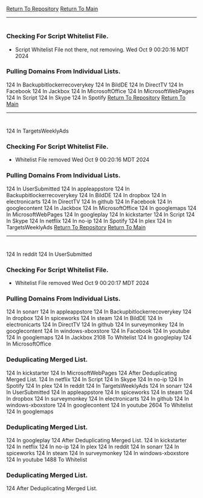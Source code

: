 [Return To Repository](https://github.com/DigitalWarrior/piholeparser/)
[Return To Main](https://github.com/DigitalWarrior/piholeparser/blob/master/RecentRunLogs/Mainlog.md)
____________________________________
# 
### Checking For Script Whitelist File.
* Script Whitelist File not there, not removing. Wed Oct  9 00:20:16 MDT 2024
### Pulling Domains From Individual Lists.
124 In Backupbitlockerrecoverykey
124 In BildDE
124 In DirectTV
124 In Facebook
124 In Jackbox
124 In MicrosoftOffice
124 In MicrosoftWebPages
124 In Script
124 In Skype
124 In Spotify
[Return To Repository](https://github.com/DigitalWarrior/piholeparser/)
[Return To Main](https://github.com/DigitalWarrior/piholeparser/blob/master/RecentRunLogs/Mainlog.md)
____________________________________
# 
124 In TargetsWeeklyAds
### Checking For Script Whitelist File.
* Whitelist File removed Wed Oct  9 00:20:16 MDT 2024
### Pulling Domains From Individual Lists.
124 In UserSubmitted
124 In appleappstore
124 In Backupbitlockerrecoverykey
124 In BildDE
124 In dropbox
124 In electronicarts
124 In DirectTV
124 In github
124 In Facebook
124 In googlecontent
124 In Jackbox
124 In MicrosoftOffice
124 In googlemaps
124 In MicrosoftWebPages
124 In googleplay
124 In kickstarter
124 In Script
124 In Skype
124 In netflix
124 In no-ip
124 In Spotify
124 In plex
124 In TargetsWeeklyAds
[Return To Repository](https://github.com/DigitalWarrior/piholeparser/)
[Return To Main](https://github.com/DigitalWarrior/piholeparser/blob/master/RecentRunLogs/Mainlog.md)
____________________________________
# 
124 In reddit
124 In UserSubmitted
### Checking For Script Whitelist File.
* Whitelist File removed Wed Oct  9 00:20:17 MDT 2024
### Pulling Domains From Individual Lists.
124 In sonarr
124 In appleappstore
124 In Backupbitlockerrecoverykey
124 In dropbox
124 In spiceworks
124 In steam
124 In BildDE
124 In electronicarts
124 In DirectTV
124 In github
124 In surveymonkey
124 In googlecontent
124 In windows-xboxstore
124 In Facebook
124 In youtube
124 In googlemaps
124 In Jackbox
2108 To Whitelist
124 In googleplay
124 In MicrosoftOffice
### Deduplicating Merged List.
124 In kickstarter
124 In MicrosoftWebPages
124 After Deduplicating Merged List.
124 In netflix
124 In Script
124 In Skype
124 In no-ip
124 In Spotify
124 In plex
124 In reddit
124 In TargetsWeeklyAds
124 In sonarr
124 In UserSubmitted
124 In appleappstore
124 In spiceworks
124 In steam
124 In dropbox
124 In surveymonkey
124 In electronicarts
124 In github
124 In windows-xboxstore
124 In googlecontent
124 In youtube
2604 To Whitelist
124 In googlemaps
### Deduplicating Merged List.
124 In googleplay
124 After Deduplicating Merged List.
124 In kickstarter
124 In netflix
124 In no-ip
124 In plex
124 In reddit
124 In sonarr
124 In spiceworks
124 In steam
124 In surveymonkey
124 In windows-xboxstore
124 In youtube
1488 To Whitelist
### Deduplicating Merged List.
124 After Deduplicating Merged List.
